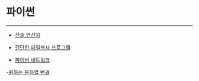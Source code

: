 # 파이썬  
-----

- [산술 연산자](https://github.com/PR-log/PR-log.github.io/blob/6eaac3a62455dad126ecee38902151fd1b96336f/Python/Arithmetic%20Operators.md)

- [간단한 파일복사 프로그램](https://github.com/PR-log/PR-log.github.io/blob/a00cc8e3dc6bc3a18ed72fabba69456a1aca373d/2021/12/22/26.%20copy%20file)
 
- [파이썬 네트워크](https://github.com/PR-log/PR-log.github.io/blob/e439d02662344815e3e919c24977bafc21e57675/Python/socket/Network.md)

-[원하는 문자열 변경]()
